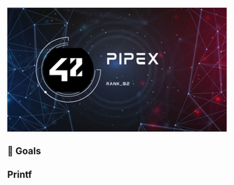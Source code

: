 ![Banner](img/pipex_banner.jpg "ps banner") <br>

<h2>🏁 Goals</h2>



<div>
<h2>Printf</h2>





</div>

